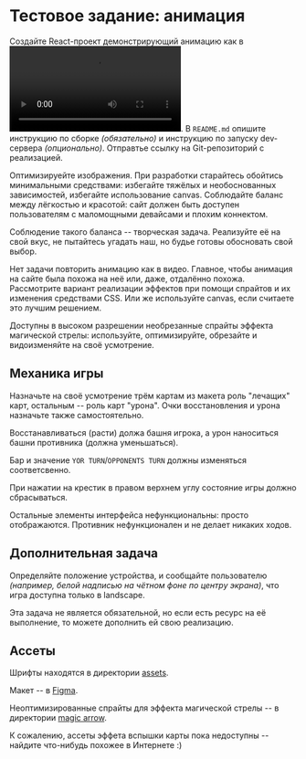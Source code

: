 # Тестовое задание: анимация

Создайте React-проект демонстрирующий анимацию как в ![видео](./animation.mp4).
В `README.md` опишите инструкцию по сборке *(обязательно)*
и инструкцию по запуску dev-сервера *(опционально)*.
Отправтье ссылку на Git-репозиторий с реализацией.

Оптимизируейте изображения.
При разработки старайтесь обойтись минимальными средствами:
избегайте тяжёлых и необоснованных зависимостей, избегайте использование canvas.
Соблюдайте баланс между лёгкостью и красотой:
сайт должен быть доступен пользователям с маломощными девайсами и плохим коннектом.

Соблюдение такого баланса -- творческая задача.
Реализуйте её на свой вкус, не пытайтесь угадать наш, но будье готовы обосновать свой выбор.

Нет задачи повторить анимацию как в видео.
Главное, чтобы анимация на сайте была похожа на неё или, даже, отдалённо похожа.
Рассмотрите вариант реализации эффектов при помощи спрайтов и их изменения средствами CSS.
Или же используйте canvas, если считаете это лучшим решением.

Доступны в высоком разрешении необрезанные спрайты эффекта магической стрелы:
используйте, оптимизируйте, обрезайте и видоизменяйте на своё усмотрение.


## Механика игры

Назначьте на своё усмотрение трём картам из макета роль "лечащих" карт,
остальным -- роль карт "урона".
Очки восстановления и урона назначьте также самостоятельно.

Восстанавливаться (расти) должа башня игрока,
а урон наноситься башни противника (должна уменьшаться).

Бар и значение `YOR TURN`/`OPPONENTS TURN` должны изменяться соответсвенно.

При нажатии на крестик в правом верхнем углу состояние игры должно сбрасываться.

Остальные элементы интерфейса нефункциональны: просто отображаются.
Противник нефункционален и не делает никаких ходов.


## Дополнительная задача

Определяйте положение устройства, и сообщайте пользователю
*(например, белой надписью на чётном фоне по центру экрана)*,
что игра доступна только в landscape.

Эта задача не является обязательной, но если есть ресурс на её выполнение,
то можете дополнить ей свою реализацию.


## Ассеты

Шрифты находятся в директории [assets](./assets).

Макет -- в [Figma](https://www.figma.com/file/Ga0JPD3c5jXJvUmcxFKKuv/testtask-animation).

Неоптимизированные спрайты для эффекта магической стрелы
-- в директории [magic arrow](./assets/magic-arrow).

К сожалению, ассеты эффета вспышки карты пока недоступны -- найдите что-нибудь похожее в Интернете :)
